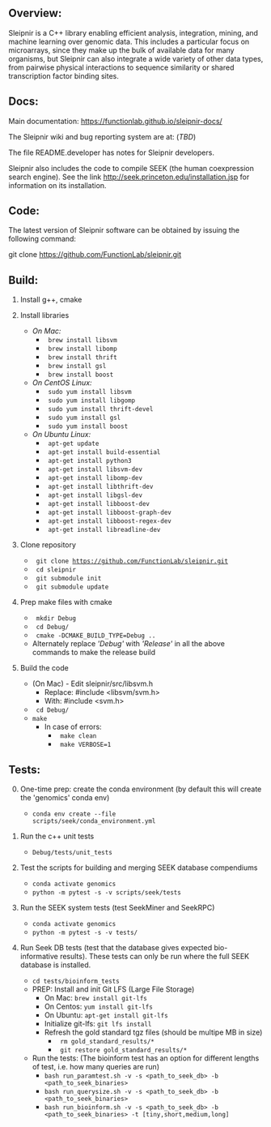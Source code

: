 ## **Overview:**
Sleipnir is a C++ library enabling efficient analysis, integration, mining, and machine learning over genomic data. This includes a particular focus on microarrays, since they make up the bulk of available data for many organisms, but Sleipnir can also integrate a wide variety of other data types, from pairwise physical interactions to sequence similarity or shared transcription factor binding sites.



## **Docs:**
Main documentation: https://functionlab.github.io/sleipnir-docs/

The Sleipnir wiki and bug reporting system are at: (*TBD*)

The file README.developer has notes for Sleipnir developers.

Sleipnir also includes the code to compile SEEK (the human coexpression search engine). See the link http://seek.princeton.edu/installation.jsp for information on its installation.

## **Code:**
The latest version of Sleipnir software can be obtained
by issuing the following command:

git clone https://github.com/FunctionLab/sleipnir.git

## **Build:**
1. Install g++, cmake

2. Install libraries
    - *On Mac:*
        - <code> brew install libsvm</code>
        - <code> brew install libomp</code>
        - <code> brew install thrift</code>
        - <code> brew install gsl</code>
        - <code> brew install boost</code>
    - *On CentOS Linux:*
        - <code> sudo yum install libsvm</code>
        - <code> sudo yum install libgomp</code>
        - <code> sudo yum install thrift-devel</code>
        - <code> sudo yum install gsl</code>
        - <code> sudo yum install boost</code>
    - *On Ubuntu Linux:*
        - <code> apt-get update</code>
        - <code> apt-get install build-essential</code>
        - <code> apt-get install python3</code>
        - <code> apt-get install libsvm-dev</code>
        - <code> apt-get install libomp-dev</code>
        - <code> apt-get install libthrift-dev</code>
        - <code> apt-get install libgsl-dev</code>
        - <code> apt-get install libboost-dev</code>
        - <code> apt-get install libboost-graph-dev</code>
        - <code> apt-get install libboost-regex-dev</code>
        - <code> apt-get install libreadline-dev</code>

3. Clone repository
    - <code> git clone https://github.com/FunctionLab/sleipnir.git </code>
    - <code> cd sleipnir </code>
    - <code> git submodule init </code>
    - <code> git submodule update </code>

4. Prep make files with cmake
    - <code> mkdir Debug </code>
    - <code> cd Debug/ </code>
    - <code> cmake -DCMAKE_BUILD_TYPE=Debug .. </code>
    - Alternately replace *'Debug'* with *'Release'* in all the above commands to make the release build

5. Build the code
    - (On Mac) - Edit sleipnir/src/libsvm.h
        - Replace: #include <libsvm/svm.h>
        - With: #include <svm.h>
    - <code> cd Debug/ </code>
    - <code>make </code>
        - In case of errors:
            - <code> make clean </code>
            - <code> make VERBOSE=1 </code>

## **Tests:**
0. One-time prep: create the conda environment (by default this will create the 'genomics' conda env)
    - <code>conda env create --file scripts/seek/conda_environment.yml</code>

1. Run the c++ unit tests
    - <code>Debug/tests/unit_tests</code>

2. Test the scripts for building and merging SEEK database compendiums
    - <code>conda activate genomics</code>
    - <code>python -m pytest -s -v scripts/seek/tests</code>

3. Run the SEEK system tests (test SeekMiner and SeekRPC)
    - <code>conda activate genomics</code>
    - <code>python -m pytest -s -v tests/</code>


4. Run Seek DB tests (test that the database gives expected bio-informative results). These tests can only be run where the full SEEK database is installed.
    - ```cd tests/bioinform_tests```
    - PREP: Install and init Git LFS (Large File Storage)
        - On Mac: ```brew install git-lfs```
        - On Centos: ```yum install git-lfs```
        - On Ubuntu: ```apt-get install git-lfs```
        - Initialize git-lfs: <code>git lfs install </code>
        - Refresh the gold standard tgz files (should be multipe MB in size)
            - <code> rm gold_standard_results/* </code>
            - <code> git restore gold_standard_results/* </code>
    - Run the tests:
        (The bioinform test has an option for different lengths of test, i.e. how many queries are run)
        - <code>bash run_paramtest.sh -v -s <path_to_seek_db> -b <path_to_seek_binaries> </code>
        - <code>bash run_querysize.sh -v -s <path_to_seek_db> -b <path_to_seek_binaries> </code>
        - <code>bash run_bioinform.sh -v -s <path_to_seek_db> -b <path_to_seek_binaries> -t [tiny,short,medium,long]</code>



